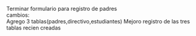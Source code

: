 Terminar formulario para registro de padres<br>
cambios:<br>
Agrego 3 tablas(padres,directivo,estudiantes)
Mejoro registro de las tres tablas recien creadas
